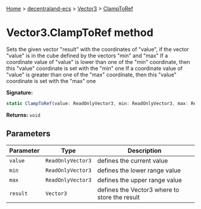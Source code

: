 [Home](./index) &gt; [decentraland-ecs](./decentraland-ecs.md) &gt; [Vector3](./decentraland-ecs.vector3.md) &gt; [ClampToRef](./decentraland-ecs.vector3.clamptoref.md)

# Vector3.ClampToRef method

Sets the given vector "result" with the coordinates of "value", if the vector "value" is in the cube defined by the vectors "min" and "max" If a coordinate value of "value" is lower than one of the "min" coordinate, then this "value" coordinate is set with the "min" one If a coordinate value of "value" is greater than one of the "max" coordinate, then this "value" coordinate is set with the "max" one

**Signature:**
```javascript
static ClampToRef(value: ReadOnlyVector3, min: ReadOnlyVector3, max: ReadOnlyVector3, result: Vector3): void;
```
**Returns:** `void`

## Parameters

|  Parameter | Type | Description |
|  --- | --- | --- |
|  `value` | `ReadOnlyVector3` | defines the current value |
|  `min` | `ReadOnlyVector3` | defines the lower range value |
|  `max` | `ReadOnlyVector3` | defines the upper range value |
|  `result` | `Vector3` | defines the Vector3 where to store the result |

